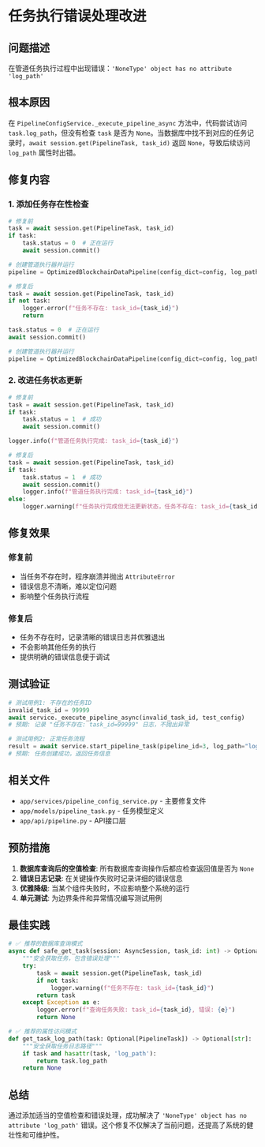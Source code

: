 # 任务执行错误处理改进

## 问题描述

在管道任务执行过程中出现错误：`'NoneType' object has no attribute 'log_path'`

## 根本原因

在 `PipelineConfigService._execute_pipeline_async` 方法中，代码尝试访问 `task.log_path`，但没有检查 `task` 是否为 `None`。当数据库中找不到对应的任务记录时，`await session.get(PipelineTask, task_id)` 返回 `None`，导致后续访问 `log_path` 属性时出错。

## 修复内容

### 1. 添加任务存在性检查

```python
# 修复前
task = await session.get(PipelineTask, task_id)
if task:
    task.status = 0  # 正在运行
    await session.commit()

# 创建管道执行器并运行
pipeline = OptimizedBlockchainDataPipeline(config_dict=config, log_path=task.log_path)

# 修复后
task = await session.get(PipelineTask, task_id)
if not task:
    logger.error(f"任务不存在: task_id={task_id}")
    return

task.status = 0  # 正在运行
await session.commit()

# 创建管道执行器并运行
pipeline = OptimizedBlockchainDataPipeline(config_dict=config, log_path=task.log_path)
```

### 2. 改进任务状态更新

```python
# 修复前
task = await session.get(PipelineTask, task_id)
if task:
    task.status = 1  # 成功
    await session.commit()

logger.info(f"管道任务执行完成: task_id={task_id}")

# 修复后
task = await session.get(PipelineTask, task_id)
if task:
    task.status = 1  # 成功
    await session.commit()
    logger.info(f"管道任务执行完成: task_id={task_id}")
else:
    logger.warning(f"任务执行完成但无法更新状态，任务不存在: task_id={task_id}")
```

## 修复效果

### 修复前
- 当任务不存在时，程序崩溃并抛出 `AttributeError`
- 错误信息不清晰，难以定位问题
- 影响整个任务执行流程

### 修复后
- 任务不存在时，记录清晰的错误日志并优雅退出
- 不会影响其他任务的执行
- 提供明确的错误信息便于调试

## 测试验证

```python
# 测试用例1: 不存在的任务ID
invalid_task_id = 99999
await service._execute_pipeline_async(invalid_task_id, test_config)
# 预期: 记录 "任务不存在: task_id=99999" 日志，不抛出异常

# 测试用例2: 正常任务流程
result = await service.start_pipeline_task(pipeline_id=3, log_path="logs/test.log")
# 预期: 任务创建成功，返回任务信息
```

## 相关文件

- `app/services/pipeline_config_service.py` - 主要修复文件
- `app/models/pipeline_task.py` - 任务模型定义
- `app/api/pipeline.py` - API接口层

## 预防措施

1. **数据库查询后的空值检查**: 所有数据库查询操作后都应检查返回值是否为 `None`
2. **错误日志记录**: 在关键操作失败时记录详细的错误信息
3. **优雅降级**: 当某个组件失败时，不应影响整个系统的运行
4. **单元测试**: 为边界条件和异常情况编写测试用例

## 最佳实践

```python
# ✅ 推荐的数据库查询模式
async def safe_get_task(session: AsyncSession, task_id: int) -> Optional[PipelineTask]:
    """安全获取任务，包含错误处理"""
    try:
        task = await session.get(PipelineTask, task_id)
        if not task:
            logger.warning(f"任务不存在: task_id={task_id}")
        return task
    except Exception as e:
        logger.error(f"查询任务失败: task_id={task_id}, 错误: {e}")
        return None

# ✅ 推荐的属性访问模式
def get_task_log_path(task: Optional[PipelineTask]) -> Optional[str]:
    """安全获取任务日志路径"""
    if task and hasattr(task, 'log_path'):
        return task.log_path
    return None
```

## 总结

通过添加适当的空值检查和错误处理，成功解决了 `'NoneType' object has no attribute 'log_path'` 错误。这个修复不仅解决了当前问题，还提高了系统的健壮性和可维护性。

